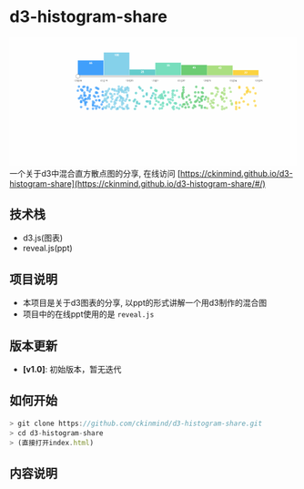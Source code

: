 # d3-histogram-share
![d3-histogram-share](https://raw.githubusercontent.com/ckinmind/d3-histogram-share/master/demo.gif)
一个关于d3中混合直方散点图的分享, 在线访问 [https://ckinmind.github.io/d3-histogram-share](https://ckinmind.github.io/d3-histogram-share/#/)


## 技术栈
- d3.js(图表)
- reveal.js(ppt)

## 项目说明
- 本项目是关于d3图表的分享, 以ppt的形式讲解一个用d3制作的混合图
- 项目中的在线ppt使用的是 `reveal.js`

## 版本更新
- **[v1.0]**: 初始版本，暂无迭代


## 如何开始
```js
> git clone https://github.com/ckinmind/d3-histogram-share.git
> cd d3-histogram-share
> (直接打开index.html)
```

## 内容说明